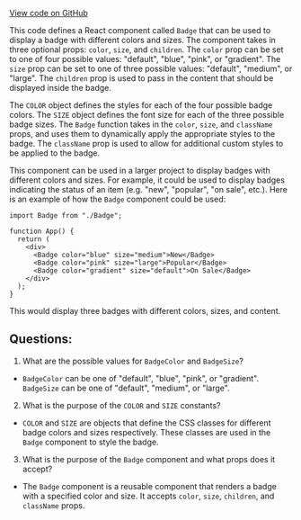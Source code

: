 [View code on GitHub](zoo-labs/zoo/blob/master/core/src/components/Badge/index.tsx)

This code defines a React component called `Badge` that can be used to display a badge with different colors and sizes. The component takes in three optional props: `color`, `size`, and `children`. The `color` prop can be set to one of four possible values: "default", "blue", "pink", or "gradient". The `size` prop can be set to one of three possible values: "default", "medium", or "large". The `children` prop is used to pass in the content that should be displayed inside the badge.

The `COLOR` object defines the styles for each of the four possible badge colors. The `SIZE` object defines the font size for each of the three possible badge sizes. The `Badge` function takes in the `color`, `size`, and `className` props, and uses them to dynamically apply the appropriate styles to the badge. The `className` prop is used to allow for additional custom styles to be applied to the badge.

This component can be used in a larger project to display badges with different colors and sizes. For example, it could be used to display badges indicating the status of an item (e.g. "new", "popular", "on sale", etc.). Here is an example of how the `Badge` component could be used:

```
import Badge from "./Badge";

function App() {
  return (
    <div>
      <Badge color="blue" size="medium">New</Badge>
      <Badge color="pink" size="large">Popular</Badge>
      <Badge color="gradient" size="default">On Sale</Badge>
    </div>
  );
}
```

This would display three badges with different colors, sizes, and content.
## Questions: 
 1. What are the possible values for `BadgeColor` and `BadgeSize`?
- `BadgeColor` can be one of "default", "blue", "pink", or "gradient". `BadgeSize` can be one of "default", "medium", or "large".

2. What is the purpose of the `COLOR` and `SIZE` constants?
- `COLOR` and `SIZE` are objects that define the CSS classes for different badge colors and sizes respectively. These classes are used in the `Badge` component to style the badge.

3. What is the purpose of the `Badge` component and what props does it accept?
- The `Badge` component is a reusable component that renders a badge with a specified color and size. It accepts `color`, `size`, `children`, and `className` props.